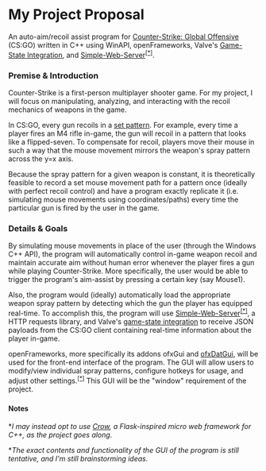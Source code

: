 # My Project Proposal

An auto-aim/recoil assist program for [Counter-Strike: Global Offensive](https://en.wikipedia.org/wiki/Counter-Strike:_Global_Offensive) (CS:GO) written in C++ using WinAPI, openFrameworks, Valve's [Game-State Integration](https://developer.valvesoftware.com/wiki/Counter-Strike:_Global_Offensive_Game_State_Integration), and [Simple-Web-Server](https://github.com/eidheim/Simple-Web-Server)<sup>[[*]](#crow)</sup>.

### Premise & Introduction

Counter-Strike is a first-person multiplayer shooter game. For my project, I will focus on manipulating, analyzing, and interacting with the recoil mechanics of weapons in the game.

In CS:GO, every gun recoils in a [set pattern](http://csgoskills.com/academy/spray-patterns/). For example, every time a player fires an M4 rifle in-game, the gun will recoil in a pattern that looks like a flipped-seven. To compensate for recoil, players move their mouse in such a way that the mouse movement mirrors the weapon's spray pattern across the y=x axis.

Because the spray pattern for a given weapon is constant, it is theoretically feasible to record a set mouse movement path for a pattern once (ideally with perfect recoil control) and have a program exactly replicate it (i.e. simulating mouse movements using coordinates/paths) every time the particular gun is fired by the user in the game.

### Details & Goals

By simulating mouse movements in place of the user (through the Windows C++ API), the program will automatically control in-game weapon recoil and maintain accurate aim without human error whenever the player fires a gun while playing Counter-Strike. More specifically, the user would be able to trigger the program's aim-assist by pressing a certain key (say Mouse1). 

Also, the program would (ideally) automatically load the appropriate weapon spray pattern by detecting which the gun the player has equipped real-time. To accomplish this, the program will use [Simple-Web-Server](https://github.com/eidheim/Simple-Web-Server)<sup>[[*]](#crow)</sup>, a HTTP requests library, and Valve's [game-state integration](https://developer.valvesoftware.com/wiki/Counter-Strike:_Global_Offensive_Game_State_Integration) to receive JSON payloads from the CS:GO client containing real-time information about the player in-game.

openFrameworks, more specifically its addons ofxGui and [ofxDatGui](https://braitsch.github.io/ofxDatGui/), will be used for the front-end interface of the program. The GUI will allow users to modify/view individual spray patterns, configure hotkeys for usage, and adjust other settings.<sup>[[*]](#gui)</sup> This GUI will be the "window" requirement of the project.

### 




#### Notes

<a name="crow">**I may instead opt to use [Crow](https://github.com/ipkn/crow), a Flask-inspired micro web framework for C++, as the project goes along.* </a>

<a name="gui">**The exact contents and functionality of the GUI of the program is still tentative, and I'm still brainstorming ideas.* </a>




